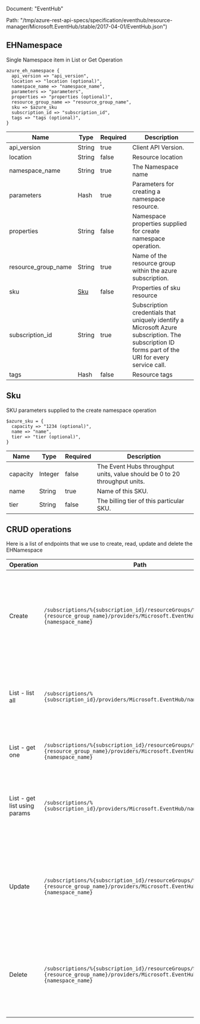 Document: "EventHub"


Path: "/tmp/azure-rest-api-specs/specification/eventhub/resource-manager/Microsoft.EventHub/stable/2017-04-01/EventHub.json")

## EHNamespace

Single Namespace item in List or Get Operation

```puppet
azure_eh_namespace {
  api_version => "api_version",
  location => "location (optional)",
  namespace_name => "namespace_name",
  parameters => "parameters",
  properties => "properties (optional)",
  resource_group_name => "resource_group_name",
  sku => $azure_sku
  subscription_id => "subscription_id",
  tags => "tags (optional)",
}
```

| Name        | Type           | Required       | Description       |
| ------------- | ------------- | ------------- | ------------- |
|api_version | String | true | Client API Version. |
|location | String | false | Resource location |
|namespace_name | String | true | The Namespace name |
|parameters | Hash | true | Parameters for creating a namespace resource. |
|properties | String | false | Namespace properties supplied for create namespace operation. |
|resource_group_name | String | true | Name of the resource group within the azure subscription. |
|sku | [Sku](#sku) | false | Properties of sku resource |
|subscription_id | String | true | Subscription credentials that uniquely identify a Microsoft Azure subscription. The subscription ID forms part of the URI for every service call. |
|tags | Hash | false | Resource tags |
        
## Sku

SKU parameters supplied to the create namespace operation

```puppet
$azure_sku = {
  capacity => "1234 (optional)",
  name => "name",
  tier => "tier (optional)",
}
```

| Name        | Type           | Required       | Description       |
| ------------- | ------------- | ------------- | ------------- |
|capacity | Integer | false | The Event Hubs throughput units, value should be 0 to 20 throughput units. |
|name | String | true | Name of this SKU. |
|tier | String | false | The billing tier of this particular SKU. |



## CRUD operations

Here is a list of endpoints that we use to create, read, update and delete the EHNamespace

| Operation | Path | Verb | Description | OperationID |
| ------------- | ------------- | ------------- | ------------- | ------------- |
|Create|`/subscriptions/%{subscription_id}/resourceGroups/%{resource_group_name}/providers/Microsoft.EventHub/namespaces/%{namespace_name}`|Put|Creates or updates a namespace. Once created, this namespace's resource manifest is immutable. This operation is idempotent.|Namespaces_CreateOrUpdate|
|List - list all|`/subscriptions/%{subscription_id}/providers/Microsoft.EventHub/namespaces`|Get|Lists all the available Namespaces within a subscription, irrespective of the resource groups.|Namespaces_List|
|List - get one|`/subscriptions/%{subscription_id}/resourceGroups/%{resource_group_name}/providers/Microsoft.EventHub/namespaces/%{namespace_name}`|Get|Gets the description of the specified namespace.|Namespaces_Get|
|List - get list using params|`/subscriptions/%{subscription_id}/providers/Microsoft.EventHub/namespaces`|Get|Lists all the available Namespaces within a subscription, irrespective of the resource groups.|Namespaces_List|
|Update|`/subscriptions/%{subscription_id}/resourceGroups/%{resource_group_name}/providers/Microsoft.EventHub/namespaces/%{namespace_name}`|Put|Creates or updates a namespace. Once created, this namespace's resource manifest is immutable. This operation is idempotent.|Namespaces_CreateOrUpdate|
|Delete|`/subscriptions/%{subscription_id}/resourceGroups/%{resource_group_name}/providers/Microsoft.EventHub/namespaces/%{namespace_name}`|Delete|Deletes an existing namespace. This operation also removes all associated resources under the namespace.|Namespaces_Delete|
